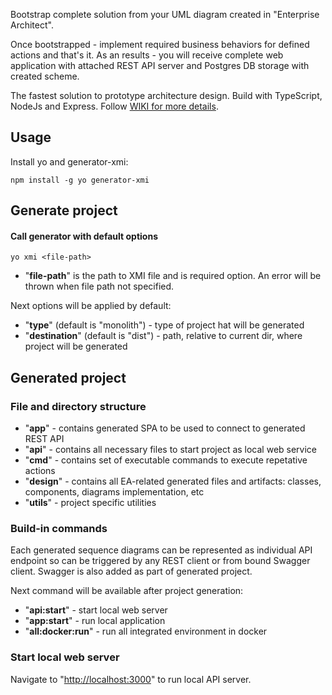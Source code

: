 Bootstrap complete solution from your UML diagram created in "Enterprise Architect". 

Once bootstrapped - implement required business behaviors for defined actions and that's it. As an results - you will receive complete web application with attached REST API server and Postgres DB storage with created scheme.

The fastest solution to prototype architecture design. Build with TypeScript, NodeJs and Express. Follow [WIKI for more details](https://github.com/donvadicastro/generator-xmi/wiki).

## Usage
Install yo and generator-xmi:

```
npm install -g yo generator-xmi
```

## Generate project
#### Call generator with default options
```
yo xmi <file-path>
```

* "**file-path**" is the path to XMI file and is required option. An error will be thrown when file path not specified.

Next options will be applied by default:
* "**type**" (default is "monolith") - type of project hat will be generated
* "**destination**" (default is "dist") - path, relative to current dir, where project will be generated

## Generated project
### File and directory structure
* "**app**" - contains generated SPA to be used to connect to generated REST API
* "**api**" - contains all necessary files to start project as local web service
* "**cmd**" - contains set of executable commands to execute repetative actions
* "**design**" - contains all EA-related generated files and artifacts: classes, components, diagrams implementation, etc
* "**utils**" - project specific utilities

### Build-in commands
Each generated sequence diagrams can be represented as individual API endpoint so can be triggered by any REST client or from bound Swagger client. Swagger is also added as part of generated project.

Next command will be available after project generation:
* "**api:start**" - start local web server
* "**app:start**" - run local application
* "**all:docker:run**" - run all integrated environment in docker


### Start local web server
Navigate to "[http://localhost:3000](http://localhost:3000)" to run local API server.
